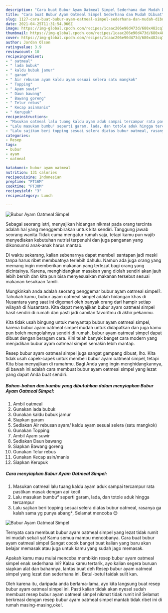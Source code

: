 ```yaml
---
description: "Cara buat Bubur Ayam Oatmeal Simpel Sederhana dan Mudah Dibuat"
title: "Cara buat Bubur Ayam Oatmeal Simpel Sederhana dan Mudah Dibuat"
slug: 1127-cara-buat-bubur-ayam-oatmeal-simpel-sederhana-dan-mudah-dibuat
date: 2021-04-25T11:31:54.966Z
image: https://img-global.cpcdn.com/recipes/1caac206e90d473d/680x482cq70/bubur-ayam-oatmeal-simpel-foto-resep-utama.jpg
thumbnail: https://img-global.cpcdn.com/recipes/1caac206e90d473d/680x482cq70/bubur-ayam-oatmeal-simpel-foto-resep-utama.jpg
cover: https://img-global.cpcdn.com/recipes/1caac206e90d473d/680x482cq70/bubur-ayam-oatmeal-simpel-foto-resep-utama.jpg
author: Jordan Olson
ratingvalue: 3.9
reviewcount: 10
recipeingredient:
- " oatmeal"
- " lada bubuk"
- " kaldu bubuk jamur"
- " garam"
- " Air rebusan ayam kaldu ayam sesuai selera satu mangkok"
- " Topping"
- " Ayam suwir"
- " Daun bawang"
- " Bawang goreng"
- " Telur rebus"
- " Kecap asinmanis"
- " Kerupuk"
recipeinstructions:
- "Masukan oatmeal lalu tuang kaldu ayam aduk sampai tercampur rata pastikan masak dengan api kecil"
- "Lalu masukan bumbu² seperti garam, lada, dan totole aduk hingga tercampur"
- "Lalu sajikan beri topping sesuai selera diatas bubur oatmeal, rasanya ga kalah sama yg punya abang², Selamat mencoba 😊"
categories:
- Resep
tags:
- bubur
- ayam
- oatmeal

katakunci: bubur ayam oatmeal 
nutrition: 131 calories
recipecuisine: Indonesian
preptime: "PT16M"
cooktime: "PT30M"
recipeyield: "3"
recipecategory: Lunch

---
```



![Bubur Ayam Oatmeal Simpel](https://img-global.cpcdn.com/recipes/1caac206e90d473d/680x482cq70/bubur-ayam-oatmeal-simpel-foto-resep-utama.jpg)

Sebagai seorang istri, menyajikan hidangan nikmat pada orang tercinta adalah hal yang menggembirakan untuk kita sendiri. Tanggung jawab seorang  wanita Tidak cuma mengatur rumah saja, tetapi kamu pun wajib menyediakan kebutuhan nutrisi terpenuhi dan juga panganan yang dikonsumsi anak-anak harus mantab.

Di waktu  sekarang, kalian sebenarnya dapat membeli santapan jadi meski tanpa harus ribet membuatnya terlebih dahulu. Namun ada juga orang yang memang ingin memberikan makanan yang terlezat bagi orang yang dicintainya. Karena, menghidangkan masakan yang diolah sendiri akan jauh lebih bersih dan kita pun bisa menyesuaikan makanan tersebut sesuai makanan kesukaan famili. 



Mungkinkah anda adalah seorang penggemar bubur ayam oatmeal simpel?. Tahukah kamu, bubur ayam oatmeal simpel adalah hidangan khas di Nusantara yang saat ini digemari oleh banyak orang dari hampir setiap wilayah di Nusantara. Kita dapat menyajikan bubur ayam oatmeal simpel hasil sendiri di rumah dan pasti jadi camilan favoritmu di akhir pekanmu.

Kita tidak usah bingung untuk menyantap bubur ayam oatmeal simpel, karena bubur ayam oatmeal simpel mudah untuk didapatkan dan juga kamu pun boleh mengolahnya sendiri di rumah. bubur ayam oatmeal simpel dapat dibuat dengan beragam cara. Kini telah banyak banget cara modern yang menjadikan bubur ayam oatmeal simpel semakin lebih mantap.

Resep bubur ayam oatmeal simpel juga sangat gampang dibuat, lho. Kita tidak usah capek-capek untuk membeli bubur ayam oatmeal simpel, tetapi Kita bisa menyajikan di rumahmu. Bagi Anda yang ingin menghidangkannya, di bawah ini adalah cara membuat bubur ayam oatmeal simpel yang lezat yang dapat Anda buat sendiri.

<!--inarticleads1-->

##### Bahan-bahan dan bumbu yang dibutuhkan dalam menyiapkan Bubur Ayam Oatmeal Simpel:

1. Ambil  oatmeal
1. Gunakan  lada bubuk
1. Gunakan  kaldu bubuk jamur
1. Siapkan  garam
1. Sediakan  Air rebusan ayam/ kaldu ayam sesuai selera (satu mangkok)
1. Gunakan  Topping
1. Ambil  Ayam suwir
1. Sediakan  Daun bawang
1. Siapkan  Bawang goreng
1. Gunakan  Telur rebus
1. Gunakan  Kecap asin/manis
1. Siapkan  Kerupuk




<!--inarticleads2-->

##### Cara menyiapkan Bubur Ayam Oatmeal Simpel:

1. Masukan oatmeal lalu tuang kaldu ayam aduk sampai tercampur rata pastikan masak dengan api kecil
1. Lalu masukan bumbu² seperti garam, lada, dan totole aduk hingga tercampur
1. Lalu sajikan beri topping sesuai selera diatas bubur oatmeal, rasanya ga kalah sama yg punya abang², Selamat mencoba 😊
<img src="//assets-global.cpcdn.com/assets/icons/button_play-2c75c40dde080a61004c1f40b05d8f140eaff45d7e9e6481dc71c63d2e7c4909.png" alt="Bubur Ayam Oatmeal Simpel">



Ternyata cara membuat bubur ayam oatmeal simpel yang lezat tidak rumit ini mudah sekali ya! Kamu semua mampu mencobanya. Cara buat bubur ayam oatmeal simpel Sangat cocok banget buat kalian yang baru akan belajar memasak atau juga untuk kamu yang sudah jago memasak.

Apakah kamu mau mulai mencoba membikin resep bubur ayam oatmeal simpel enak sederhana ini? Kalau kamu tertarik, ayo kalian segera buruan siapkan alat dan bahannya, lantas buat deh Resep bubur ayam oatmeal simpel yang lezat dan sederhana ini. Betul-betul taidak sulit kan. 

Oleh karena itu, daripada anda berlama-lama, ayo kita langsung buat resep bubur ayam oatmeal simpel ini. Pasti kalian tiidak akan nyesel sudah membuat resep bubur ayam oatmeal simpel nikmat tidak rumit ini! Selamat berkreasi dengan resep bubur ayam oatmeal simpel mantab tidak ribet ini di rumah masing-masing,oke!.

